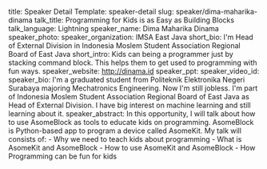 title: Speaker Detail
Template: speaker-detail
slug: speaker/dima-maharika-dinama
talk_title: Programming for Kids is as Easy as Building Blocks
talk_language: Lightning
speaker_name: Dima Maharika Dinama
speaker_photo: 
speaker_organization: IMSA East Java
short_bio: I'm Head of External Division in Indonesia Moslem Student Association Regional Board of East Java
short_intro: Kids can being a programmer just by stacking command block. This helps them to get used to programming with fun ways.
speaker_website: http://dinama.id
speaker_ppt: 
speaker_video_id: 
speaker_bio: I'm a graduated student from Politeknik Elektronika Negeri Surabaya majoring Mechatronics Engineering. Now I'm still jobless. I'm part of Indonesia Moslem Student Association Regional Board of East Java as Head of External Division. I have big interest on machine learning and still learning about it.
speaker_abstract: In this opportunity, I will talk about how to use AsomeBlock as tools to educate kids on programming. AsomeBlock is Python-based app to program a device called AsomeKit. My talk will consists of:
    - Why we need to teach kids about programming
    - What is AsomeKit and AsomeBlock
    - How to use AsomeKit and AsomeBlock
    - How Programming can be fun for kids
